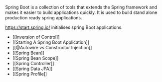 
Spring Boot is a collection of tools that extends the Spring framework and makes it easier to build applications quickly. It is used to build stand alone production ready spring applications.

https://start.spring.io/ initialises spring Boot applications.

- [[Inversion of Control]]
- [[Starting A Spring Boot Application]]
- [[@Autowire vs Constructor Injection]]
- [[Spring Bean]]
- [[Spring Bean Scope]]
-  [[Spring Controller]]
- [[Spring Data JPA]]
- [[Spring Profile]]
